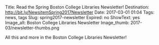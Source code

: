 Title: Read the Spring Boston College Libraries Newsletter! 
Destination: http://bit.ly/NewsitemSpring2017Newsletter
Date: 2017-03-01 01:04
Tags: news, tags 
Slug: spring2017-newsletter 
Expired: no
ShowText: yes
Image_alt: Boston College Libraries Newsletter
Image_thumb: 2017-03/newsletter-thumbs.png

All this and more in the Boston College Libraries Newsletter!